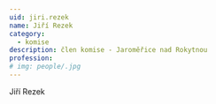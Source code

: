 ```yaml
---
uid: jiri.rezek
name: Jiří Rezek
category:
  - komise
description: člen komise - Jaroměřice nad Rokytnou
profession: 
# img: people/.jpg
---
```


Jiří Rezek
